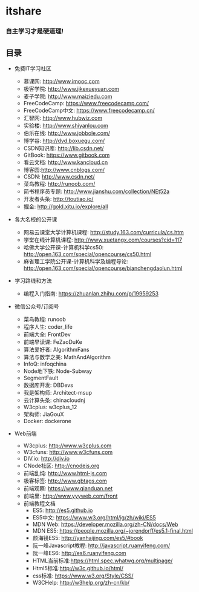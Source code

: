 # itshare 
### 自主学习才是硬道理!


## 目录
  - 免费IT学习社区
    + 慕课网: http://www.imooc.com
    + 极客学院: http://www.jikexueyuan.com
    + 麦子学院: http://www.maiziedu.com
    + FreeCodeCamp: https://www.freecodecamp.com/
    + FreeCodeCamp中文: https://www.freecodecamp.cn/
    + 汇智网: http://www.hubwiz.com
    + 实验楼: http://www.shiyanlou.com
    + 伯乐在线: http://www.jobbole.com/
    + 博学谷: http://dvd.boxuegu.com/
    + CSDN知识库: http://lib.csdn.net/
    + GitBook: https://www.gitbook.com
    + 看云文档: http://www.kancloud.cn
    + 博客园:http://www.cnblogs.com/
    + CSDN: http://www.csdn.net/
    + 菜鸟教程: http://runoob.com/
    + 简书程序员专题: http://www.jianshu.com/collection/NEt52a
    + 开发者头条: http://toutiao.io/
    + 掘金: http://gold.xitu.io/explore/all
    
  - 各大名校的公开课
    + 网易云课堂大学计算机课程: http://study.163.com/curricula/cs.htm
    + 学堂在线计算机课程: http://www.xuetangx.com/courses?cid=117
    + 哈佛大学公开课-计算机科学cs50: http://open.163.com/special/opencourse/cs50.html
    + 麻省理工学院公开课-计算机科学及编程导论: http://open.163.com/special/opencourse/bianchengdaolun.html
    
  - 学习路线和方法
    + 编程入门指南: https://zhuanlan.zhihu.com/p/19959253

  - 微信公众号/订阅号
    + 菜鸟教程: runoob
    + 程序人生: coder_life
    + 前端大全: FrontDev
    + 前端早读课: FeZaoDuKe
    + 算法爱好者: AlgorithmFans
    + 算法与数学之美: MathAndAlgorithm
    + InfoQ: infoqchina
    + Node地下铁: Node-Subway
    + SegmentFault
    + 数据库开发: DBDevs
    + 我是架构师: Architect-msup
    + 云计算头条: chinacloudnj
    + W3cplus: w3cplus_12
    + 架构师: JiaGouX
    + Docker: dockerone
  
  - Web前端
    + W3cplus: http://www.w3cplus.com
    + W3cfuns: http://www.w3cfuns.com
    + DIV.io: http://div.io
    + CNode社区: http://cnodejs.org
    + 前端乱炖: http://www.html-js.com
    + 极客标签: http://www.gbtags.com
    + 前端观察: https://www.qianduan.net
    + 前端里: http://www.yyyweb.com/front
    - 前端教程文档
      + ES5: http://es5.github.io
      + ES5中文:  https://www.w3.org/html/ig/zh/wiki/ES5
      + MDN Web: https://developer.mozilla.org/zh-CN/docs/Web
      + MDN ES5: https://people.mozilla.org/~jorendorff/es5.1-final.html
      + 颜海镜ES5: http://yanhaijing.com/es5/#book
      + 阮一峰Javascript教程: http://javascript.ruanyifeng.com/
      + 阮一峰ES6: http://es6.ruanyifeng.com
      + HTML当前标准:https://html.spec.whatwg.org/multipage/
      + Html5标准:http://w3c.github.io/html/
      + css标准: https://www.w3.org/Style/CSS/
      + W3CHelp: http://w3help.org/zh-cn/kb/
      

 

